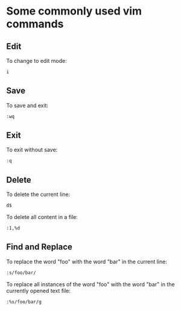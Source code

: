 # Some commonly used vim commands

## Edit

To change to edit mode:

```bash 
i 
```

## Save 

To save and exit:

```bash
:wq
``` 

## Exit

To exit without save:

```bash 
:q 
```

## Delete

To delete the current line:

```bash 
d$
```

To delete all content in a file:

```bash
:1,%d
```

## Find and Replace

To replace the word "foo" with the word "bar" in the current line:

```bash 
:s/foo/bar/
```

To replace all instances of the word "foo" with the word "bar" in the currently opened text file:

```bash 
:%s/foo/bar/g
```

